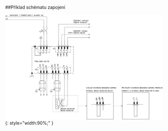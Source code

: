 ##Příklad schématu zapojení

![Example schematic](../img/TGS-320-10_15_schematic.svg){: style="width:90%;" }
